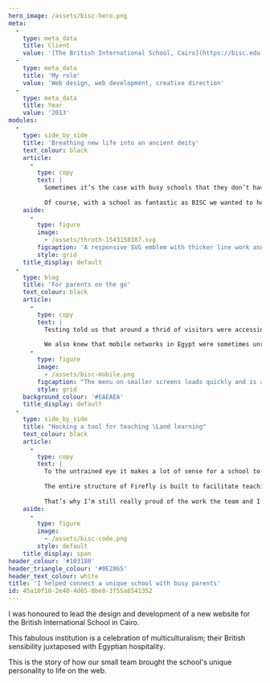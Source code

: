 ```yaml
---
hero_image: /assets/bisc-hero.png
meta:
  -
    type: meta_data
    title: Client
    value: '[The British International School, Cairo](https://bisc.edu.eg)'
  -
    type: meta_data
    title: 'My role'
    value: 'Web design, web development, creative direction'
  -
    type: meta_data
    title: Year
    value: '2013'
modules:
  -
    type: side_by_side
    title: 'Breathing new life into an ancient deity'
    text_colour: black
    article:
      -
        type: copy
        text: |
          Sometimes it’s the case with busy schools that they don’t have much  in terms of brand visuals and assets. We found it particularly challenging to work with the current version of their emblem depicting the ancient Egyptian god, Throth.
          
          Of course, with a school as fantastic as BISC we wanted to help them out. We created an updated, modern version of Throth as a responsive SVG that gave us the flexibility on the web. We also provided a new, simplified set of standardised brand guidelines that the school could use beyond the web.
    aside:
      -
        type: figure
        image:
          - /assets/throth-1543158107.svg
        figcaption: 'A responsive SVG emblem with thicker line work and less detail for smaller sizes. Orriginal illustartion by the brilliant [Aegir](http://aegir.org).'
        style: grid
    title_display: default
  -
    type: blog
    title: 'For parents on the go'
    text_colour: black
    article:
      -
        type: copy
        text: |
          Testing told us that around a thrid of visitors were accessing BISC’s existing site on their phones. With a further fifth using tablet-like devices it was clear we had to deliver a great experience for all visitors, no matter what device they used.
          
          We also knew that mobile networks in Egypt were sometimes unrealiable, so we needed an interface that would work even when connection speeds were low. Choosing not to rely on javascript for showing the menu, rather I designed a solution where the menu was always available in the page footer and simply provided a contol to “jump” to the menu without any further loading or waiting. This meant that the menu was always available right away, even if  javascript didn’t load.
      -
        type: figure
        image:
          - /assets/bisc-mobile.png
        figcaption: "The menu on smaller screens loads quickly and is always a simple tap — or scroll —\_away at the bottom of each page."
        style: grid
    background_colour: '#EAEAEA'
    title_display: default
  -
    type: side_by_side
    title: "Hacking a tool for teaching \Land learning"
    text_colour: black
    article:
      -
        type: copy
        text: |
          To the untrained eye it makes a lot of sense for a school to run their website and learning tool using the same content management system. At its core Firefly has a ridiculously easy-to-use content editor, so why wouldn’t you reduce the learning curve for content editors and use the same system?
          
          The entire structure of Firefly is built to facilitate teaching and learning. It’s a very different beast from a website CMS and getting it to work as such was a real challenge.
          
          That’s why I’m still really proud of the work the team and I did to bend Firefly to our will and produce a really useable, easy to update website. Sure, we had to make some compromises in the design along the way but it did give the school the power to update every single bit of content and component on the site.
    aside:
      -
        type: figure
        image:
          - /assets/bisc-code.png
        style: default
    title_display: span
header_colour: '#103180'
header_triangle_colour: '#0E2865'
header_text_colour: white
title: 'I helped connect a unique school with busy parents'
id: 45a10f10-2e40-4d65-8be8-3f55a8541352
---
```

I was honoured to lead the design and development of a new website for the British International School in Cairo.

This fabulous institution is a celebration of multiculturalism; their British sensibility juxtaposed with Egyptian hospitality.

This is the story of how our small team brought the school's unique personality to life on the web.